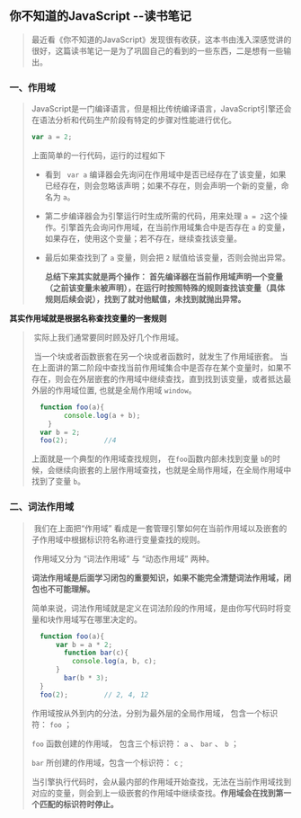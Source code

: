 ## 你不知道的JavaScript --读书笔记

> ​	最近看《你不知道的JavaScript》发现很有收获，这本书由浅入深感觉讲的很好，这篇读书笔记一是为了巩固自己的看到的一些东西，二是想有一些输出。



### 一、作用域

> ​	JavaScript是一门编译语言，但是相比传统编译语言，JavaScript引擎还会在语法分析和代码生产阶段有特定的步骤对性能进行优化。
>
> ```javascript
> var a = 2;
> ```
>
> 上面简单的一行代码，运行的过程如下
>
> + 看到 ` var a` 编译器会先询问在作用域中是否已经存在了该变量，如果已经存在，则会忽略该声明；如果不存在，则会声明一个新的变量，命名为 `a`。
>
> + 第二步编译器会为引擎运行时生成所需的代码，用来处理 `a = 2`这个操作。引擎首先会询问作用域，在当前作用域集合中是否存在 `a` 的变量，如果存在，使用这个变量；若不存在，继续查找该变量。
>
> + 最后如果查找到了 `a` 变量，则会把 `2` 赋值给该变量，否则会抛出异常。
>
>   **总结下来其实就是两个操作： 首先编译器在当前作用域声明一个变量（之前该变量未被声明），在运行时按照特殊的规则查找该变量（具体规则后续会说），找到了就对他赋值，未找到就抛出异常。**



**其实作用域就是根据名称查找变量的一套规则**

> ​	实际上我们通常要同时顾及好几个作用域。
>
> ​	当一个块或者函数嵌套在另一个块或者函数时，就发生了作用域嵌套。	当在上面讲的第二阶段中查找当前作用域集合中是否存在某个变量时，如果不存在，则会在外层嵌套的作用域中继续查找，直到找到该变量，或者抵达最外层的作用域位置, 也就是全局作用域 `window`。
>
> ```javascript
> 	function foo(a){
>         console.log(a + b);
>     }
> 	var b = 2;
> 	foo(2);			//4
> ```
>
> 上面就是一个典型的作用域查找规则， 在`foo`函数内部未找到变量 `b`的时候，会继续向嵌套的上层作用域查找，也就是全局作用域，在全局作用域中找到了变量 `b`。

### 二、词法作用域

> ​	我们在上面把“作用域” 看成是一套管理引擎如何在当前作用域以及嵌套的子作用域中根据标识符名称进行变量查找的规则。
>
> ​	作用域又分为 “词法作用域”  与 “动态作用域” 两种。
>
> ​	**词法作用域是后面学习闭包的重要知识，如果不能完全清楚词法作用域，闭包也不可能理解。**
>
> ​	简单来说，词法作用域就是定义在词法阶段的作用域，是由你写代码时将变量和块作用域写在哪里决定的。
>
> ```javascript
> 	function foo(a){
> 		var b = a * 2;
>         function bar(c){
> 			console.log(a, b, c);
> 		}
>         bar(b * 3);
> 	}
> 	foo(2);			// 2, 4, 12
> ```
>
> 作用域按从外到内的分法，分别为最外层的全局作用域， 包含一个标识符： `foo` ；
>
> `foo` 函数创建的作用域， 包含三个标识符： `a` 、 `bar` 、 `b` ；
>
> `bar` 所创建的作用域，包含一个标识符： `c` ;
>
> 当引擎执行代码时，会从最内部的作用域开始查找，无法在当前作用域找到对应的变量，则会到上一级嵌套的作用域中继续查找。**作用域会在找到第一个匹配的标识符时停止。**


